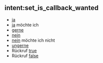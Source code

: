 ﻿## intent:set_is_callback_wanted
- [ja](is_callback_wanted)
- [ja](is_callback_wanted) möchte ich
- [gerne](is_callback_wanted)
- [nein](is_callback_wanted)
- [nein](is_callback_wanted) möchte ich nicht
- [ungerne](is_callback_wanted)
- Rückruf [true](is_callback_wanted)
- Rückruf [false](is_callback_wanted)
